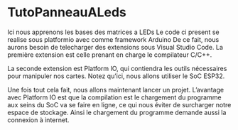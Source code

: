 # TutoPanneauALeds
Ici nous apprenons les bases des matrices a LEDs
Le code ci present se realise sous platformio avec comme framework Arduino
De ce fait, nous aurons besoin de telecharger des extensions sous Visual Studio Code.
La première extension est celle prenant en charge le compilateur C/C++.

 
 La seconde extension est Platform IO, qui contiendra les outils nécessaires pour manipuler nos cartes. Notez qu’ici, nous allons utiliser le SoC ESP32.

 
Une fois tout cela fait, nous allons maintenant lancer un projet. L’avantage avec Platform IO est que la compilation est le chargement du programme aux seins du SoC va se faire en ligne, ce qui nous éviter de surcharger notre espace de stockage. Ainsi le chargement du programme demande aussi la connexion à internet.
